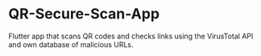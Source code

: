 # QR-Secure-Scan-App
Flutter app that scans QR codes and checks links using the VirusTotal API and own database of malicious URLs.
